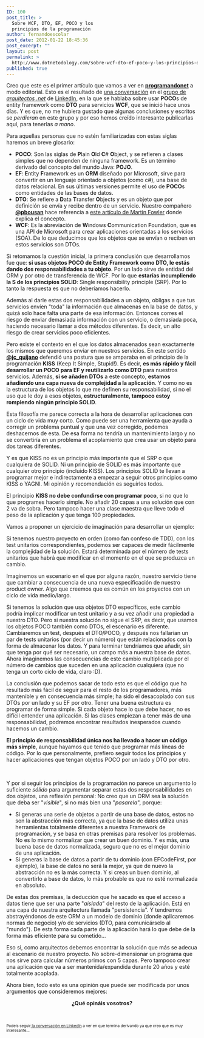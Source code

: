```yaml
---
ID: 100
post_title: >
  Sobre WCF, DTO, EF, POCO y los
  principios de la programación
author: fernandoescolar
post_date: 2012-01-22 18:45:36
post_excerpt: ""
layout: post
permalink: >
  http://www.dotnetodology.com/sobre-wcf-dto-ef-poco-y-los-principios-de-la-programacion/
published: true
---
```

<p>Creo que este es el primer art&iacute;culo que vamos a ver en <a href="http://www.programandonet.com"><strong>programandonet</strong></a> a modo editorial. Esto es el resultado de <a href="http://www.linkedin.com/groups/WCF-DTO-vs-WCF-POCO-2615616.S.89901834?qid=56f3138d-d4ae-4072-9eb3-617867092b49&amp;trk=group_most_popular-0-b-ttl&amp;goback=%2Egmp_2615616" target="_blank">una conversaci&oacute;n</a> en el <a href="http://www.linkedin.com/groups/Arquitectos-NET-2615616?trk=myg_ugrp_ovr" target="_blank">grupo de <em>arquitectos .net</em></a>&nbsp;de <a href="http://www.linkedin.com" target="_blank">LinkedIn</a>, en la que se hablaba sobre usar <strong>POCO</strong>s de entity framework como <strong>DTO</strong> para servicios <strong>WCF</strong>, que se inici&oacute; hace unos d&iacute;as. Y es que, no me hubiera gustado que algunas conclusiones y escritos se <em>perdieran</em> en este grupo y por eso hemos cre&iacute;do interesante publicarlas aqu&iacute;, para tenerlas <em>a mano</em>.</p>
<p>Para aquellas personas que no est&eacute;n familiarizadas con estas siglas haremos un breve glosario:</p>
<ul>
<li><b>POCO</b>: Son las siglas de <strong>P</strong>lain <strong>O</strong>ld <strong>C</strong># <strong>O</strong>bject, y se refieren a clases simples que no dependen de ninguna framework. Es un t&eacute;rmino derivado del concepto del mundo Java: <strong>POJO</strong>.</li>
<li><b>EF</b>: <strong>E</strong>ntity <strong>F</strong>ramework es un <strong>ORM</strong> dise&ntilde;ado por Microsoft, sirve para convertir en un lenguaje orientado a objetos (como c#), una base de datos relacional. En sus &uacute;ltimas versiones permite el uso de <strong>POCO</strong>s como entidades de las bases de datos.</li>
<li><b>DTO</b>: Se refiere a <strong>D</strong>ata <strong>T</strong>ransfer <strong>O</strong>bjects y es un objeto que por definici&oacute;n se env&iacute;a y recibe dentro de un servicio. Nuestro compa&ntilde;ero <a href="https://twitter.com/pbousan" target="_blank"><strong>@pbousan</strong></a> hace referencia a <a href="http://www.linkedin.com/redirect?url=http%3A%2F%2Fmartinfowler%2Ecom%2FeaaCatalog%2FdataTransferObject%2Ehtml&amp;urlhash=R8WJ&amp;_t=tracking_disc" target="_blank">este art&iacute;culo de Martin Fowler</a> donde explica el concepto.</li>
<li><b>WCF</b>: Es la abreviaci&oacute;n de <strong>W</strong>indows <strong>C</strong>ommunication <strong>F</strong>oundation, que es una API de Microsoft para crear aplicaciones orientadas a los servicios (SOA). De lo que deducimos que los objetos que se env&iacute;an o reciben en estos servicios son DTOs.</li>
</ul>
<p>Si retomamos la cuesti&oacute;n inicial, la primera conclusi&oacute;n que desarrollamos fue que: <strong>si usas objetos POCO de Entity Framework como DTO, le est&aacute;s dando dos responsabilidades a tu objeto</strong>. Por un lado sirve de entidad del ORM y por otro de transferencia de WCF. Por lo que <strong>estar&iacute;as incumpliendo la S de los principios SOLID</strong>: Single responsibility principle (SRP). Por lo tanto la respuesta es que no deber&iacute;amos hacerlo.</p>
<p>Adem&aacute;s al darle estas dos responsabilidades a un objeto, obligas a que tus servicios env&iacute;en "toda" la informaci&oacute;n que almacenas en la base de datos, y quiz&aacute; solo hace falta una parte de esa informaci&oacute;n. Entonces corres el riesgo de enviar demasiada informaci&oacute;n con un servicio, o demasiada poca, haciendo necesario llamar a dos m&eacute;todos diferentes. Es decir, un alto riesgo de crear servicios poco eficientes.</p>
<p>Pero existe el contexto en el que los datos almacenados sean exactamente los mismos que queremos enviar en nuestros servicios. En este sentido <strong><a href="https://twitter.com/#!/jc_quijano" target="_blank">@jc_quijano</a></strong> defendi&oacute; una postura que se amparaba en el principio de la programaci&oacute;n <strong>KISS</strong> (Keep It Simple, Stupid!). Es decir, <strong>es m&aacute;s r&aacute;pido y f&aacute;cil desarrollar un POCO para EF y reutilizarlo como DTO</strong> para nuestros servicios. Adem&aacute;s, <strong>si se a&ntilde;aden DTOs</strong> a este concepto, <strong>estamos a&ntilde;adiendo una capa nueva de complejidad a la aplicaci&oacute;n</strong>. Y como no es la estructura de los objetos lo que me definen su responsabilidad, si no el uso que le doy a esos objetos,<strong> estructuralmente, tampoco estoy rompiendo ning&uacute;n principio SOLID</strong>.</p>
<p></p>
<p>Esta filosof&iacute;a me parece correcta a la hora de desarrollar aplicaciones con un ciclo de vida muy corto. Como puede ser una herramienta que ayuda a corregir un problema puntual y que una vez corregido, podemos deshacernos de esta. De esa forma no tendr&iacute;a un mantenimiento largo y no se convertir&iacute;a en un problema el acoplamiento que crea usar un objeto para dos tareas diferentes.</p>
<p>Y es que KISS no es un principio m&aacute;s importante que el SRP o que cualquiera de SOLID. Ni un principio de SOLID es m&aacute;s importante que cualquier otro principio (incluido KISS). Los principios SOLID te llevan a programar mejor e indirectamente a empezar a seguir otros principios como KISS o YAGNI. Mi opini&oacute;n y recomendaci&oacute;n es seguirlos todos.</p>
<p>El principio <strong>KISS no debe confundirse con programar poco</strong>, si no que lo que programes hacerlo simple. No a&ntilde;adir 20 capas a una soluci&oacute;n que con 2 va de sobra. Pero tampoco hacer una clase maestra que lleve todo el peso de la aplicaci&oacute;n y que tenga 100 propiedades.</p>
<p>Vamos a proponer un ejercicio de imaginaci&oacute;n para desarrollar un ejemplo:</p>
<p>Si tenemos nuestro proyecto en orden (como fan confeso de TDD), con los test unitarios correspondientes, podemos ser capaces de medir f&aacute;cilmente la complejidad de la soluci&oacute;n. Estar&aacute; determinada por el n&uacute;mero de tests unitarios que habr&aacute; que modificar en el momento en el que se produzca un cambio.</p>
<p>Imaginemos un escenario en el que por alguna raz&oacute;n, nuestro servicio tiene que cambiar a consecuencia de una nueva especificaci&oacute;n de nuestro product owner. Algo que creemos que es com&uacute;n en los proyectos con un ciclo de vida medio/largo.</p>
<p>Si tenemos la soluci&oacute;n que usa objetos DTO espec&iacute;ficos, este cambio podr&iacute;a implicar modificar un test unitario y a su vez a&ntilde;adir una propiedad a nuestro DTO. Pero si nuestra soluci&oacute;n no sigue el SRP, es decir, que usamos los objetos POCO tambi&eacute;n como DTOs, el escenario es diferente. Cambiaremos un test, despu&eacute;s el DTO/POCO, y despu&eacute;s nos fallar&iacute;an un par de tests unitarios (por decir un n&uacute;mero) que est&aacute;n relacionados con la forma de almacenar los datos. Y para terminar tendr&iacute;amos que a&ntilde;adir, sin que tenga por qu&eacute; ser necesario, un campo m&aacute;s a nuestra base de datos. Ahora imaginemos las consecuencias de este cambio multiplicada por el n&uacute;mero de cambios que suceden en una aplicaci&oacute;n cualquiera (que no tenga un corto ciclo de vida, claro :D).</p>
<p>La conclusi&oacute;n que podemos sacar de todo esto es que el c&oacute;digo que ha resultado m&aacute;s f&aacute;cil de seguir para el resto de los programadores, m&aacute;s mantenible y en consecuencia m&aacute;s simple; ha sido el desacoplado con sus DTOs por un lado y su EF por otro. Tener una buena estructura es programar de forma simple. Si cada objeto hace lo que debe hacer, no es dif&iacute;cil entender una aplicaci&oacute;n. Si las clases empiezan a tener m&aacute;s de una responsabilidad, podremos encontrar resultados inesperados cuando hacemos un cambio.</p>
<p><strong>El principio de responsabilidad &uacute;nica nos ha llevado a hacer un c&oacute;digo m&aacute;s simple</strong>, aunque hayamos que tenido que programar m&aacute;s l&iacute;neas de c&oacute;digo. Por lo que personalmente, prefiero seguir todos los principios y hacer aplicaciones que tengan objetos POCO por un lado y DTO por otro.</p>
<p>&nbsp;</p>
<p>Y por si seguir los principios de la programaci&oacute;n no parece un argumento lo suficiente <em>s&oacute;lido</em> para argumentar separar estas dos responsabilidades en dos objetos, una reflexi&oacute;n personal: No creo que un ORM sea la soluci&oacute;n que deba ser "<em>visible</em>", si no m&aacute;s bien una "<em>pasarela</em>", porque:</p>
<ul>
<li>Si generas una serie de objetos a partir de una base de datos, estos no son la abstracci&oacute;n m&aacute;s correcta, ya que la base de datos utiliza unas herramientas totalmente diferentes a nuestra Framework de programaci&oacute;n, y se basa en otras premisas para resolver los problemas. No es lo mismo normalizar que crear un buen dominio. Y es m&aacute;s, una buena base de datos normalizada, seguro que no es el mejor dominio de una aplicaci&oacute;n.</li>
<li>Si generas la base de datos a partir de tu dominio (con EFCodeFirst, por ejemplo), la base de datos no ser&aacute; la mejor, ya que de nuevo la abstracci&oacute;n no es la m&aacute;s correcta. Y si creas un buen dominio, al convertirlo a base de datos, lo m&aacute;s probable es que no est&eacute; normalizada en absoluto.</li>
</ul>
<p>De estas dos premisas, la deducci&oacute;n que he sacado es que el acceso a datos tiene que ser una parte "<em>aislada</em>" del resto de la aplicaci&oacute;n. Est&aacute; en una capa de nuestra arquitectura llamada "persistencia". Y tendremos abstray&eacute;ndonos de este ORM a un modelo de dominio (donde aplicaremos normas de negocio) y/o de servicios (DTO, para comunic&aacute;rselo al "mundo"). De esta forma cada parte de la aplicaci&oacute;n har&aacute; lo que debe de la forma m&aacute;s eficiente para su cometido...</p>
<p></p>
<p>Eso si, como arquitectos debemos encontrar la soluci&oacute;n que m&aacute;s se adecua al escenario de nuestro proyecto. No sobre-dimensionar un programa que nos sirve para calcular n&uacute;meros primos con 5 capas. Pero tampoco crear una aplicaci&oacute;n que va a ser mantenida/expandida durante 20 a&ntilde;os y est&eacute; totalmente acoplada.</p>
<p>Ahora bien, todo esto es una opini&oacute;n que puede ser modificada por unos argumentos que consideremos mejores:</p>
<p style="text-align: center;"><strong>&iquest;Qu&eacute; opin&aacute;is vosotros?</strong></p>
<p style="text-align: center;"><strong><br /></strong></p>
<p style="font-size: 10px;">Pode&iacute;s seguir<a href="http://www.linkedin.com/groups/WCF-DTO-vs-WCF-POCO-2615616.S.89901834?qid=56f3138d-d4ae-4072-9eb3-617867092b49&amp;trk=group_most_popular-0-b-ttl&amp;goback=%2Egmp_2615616" target="_blank">&nbsp;la conversaci&oacute;n en LinkedIn</a>&nbsp;a ver en que termina derivando ya que creo que es muy interesante...</p>